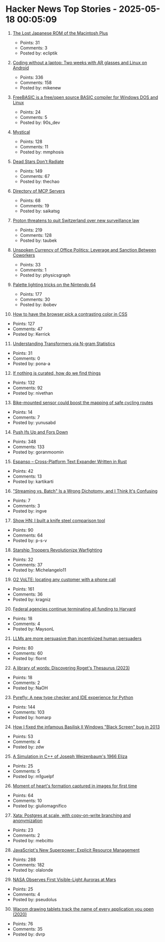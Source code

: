 # Hacker News Top Stories - 2025-05-18 00:05:09

1. [The Lost Japanese ROM of the Macintosh Plus](https://www.journaldulapin.com/2025/05/17/the-lost-japanese-rom-of-the-macintosh-plus-which-isnt-lost-anymore/)
   - Points: 31
   - Comments: 3
   - Posted by: ecliptik

2. [Coding without a laptop: Two weeks with AR glasses and Linux on Android](https://holdtherobot.com/blog/2025/05/11/linux-on-android-with-ar-glasses/)
   - Points: 336
   - Comments: 158
   - Posted by: mikenew

3. [FreeBASIC is a free/open source BASIC compiler for Windows DOS and Linux](https://freebasic.net/)
   - Points: 24
   - Comments: 5
   - Posted by: 90s_dev

4. [Mystical](https://suberic.net/~dmm/projects/mystical/README.html)
   - Points: 128
   - Comments: 11
   - Posted by: mmphosis

5. [Dead Stars Don't Radiate](https://johncarlosbaez.wordpress.com/2025/05/17/dead-stars-dont-radiate-and-shrink/)
   - Points: 149
   - Comments: 67
   - Posted by: thechao

6. [Directory of MCP Servers](https://github.com/chatmcp/mcpso)
   - Points: 68
   - Comments: 19
   - Posted by: saikatsg

7. [Proton threatens to quit Switzerland over new surveillance law](https://www.techradar.com/vpn/vpn-privacy-security/we-would-be-less-confidential-than-google-proton-threatens-to-quit-switzerland-over-new-surveillance-law)
   - Points: 219
   - Comments: 128
   - Posted by: taubek

8. [Unspoken Currency of Office Politics: Leverage and Sanction Between Coworkers](https://graphthinking.blogspot.com/2025/05/leverage-and-sanction-between-coworkers.html)
   - Points: 33
   - Comments: 1
   - Posted by: physicsgraph

9. [Palette lighting tricks on the Nintendo 64](https://30fps.net/pages/palette-lighting-tricks-n64/)
   - Points: 177
   - Comments: 30
   - Posted by: ibobev

10. [How to have the browser pick a contrasting color in CSS](https://webkit.org/blog/16929/contrast-color/)
   - Points: 127
   - Comments: 47
   - Posted by: Kerrick

11. [Understanding Transformers via N-gram Statistics](https://arxiv.org/abs/2407.12034)
   - Points: 31
   - Comments: 0
   - Posted by: pona-a

12. [If nothing is curated, how do we find things](https://tadaima.bearblog.dev/if-nothing-is-curated-how-do-we-find-things/)
   - Points: 132
   - Comments: 92
   - Posted by: nivethan

13. [Bike-mounted sensor could boost the mapping of safe cycling routes](https://newatlas.com/bicycles/proxicycle-bicycle-sensor-safe-cycling-routes/)
   - Points: 14
   - Comments: 7
   - Posted by: yunusabd

14. [Push Ifs Up and Fors Down](https://matklad.github.io/2023/11/15/push-ifs-up-and-fors-down.html)
   - Points: 348
   - Comments: 133
   - Posted by: goranmoomin

15. [Espanso – Cross-Platform Text Expander Written in Rust](https://github.com/espanso/espanso)
   - Points: 42
   - Comments: 13
   - Posted by: kartikarti

16. ["Streaming vs. Batch" Is a Wrong Dichotomy, and I Think It's Confusing](https://www.morling.dev/blog/streaming-vs-batch-wrong-dichotomy/)
   - Points: 7
   - Comments: 3
   - Posted by: ingve

17. [Show HN: I built a knife steel comparison tool](https://new.knife.day/blog/knife-steel-comparisons/all)
   - Points: 90
   - Comments: 64
   - Posted by: p-s-v

18. [Starship Troopers Revolutionize Warfighting](https://perfectingequilibrium.substack.com/p/starship-troopers-revolutionize-warfighting)
   - Points: 32
   - Comments: 37
   - Posted by: Michelangelo11

19. [O2 VoLTE: locating any customer with a phone call](https://mastdatabase.co.uk/blog/2025/05/o2-expose-customer-location-call-4g/)
   - Points: 161
   - Comments: 36
   - Posted by: kragniz

20. [Federal agencies continue terminating all funding to Harvard](https://arstechnica.com/science/2025/05/feds-continue-effort-to-defund-research-at-harvard/)
   - Points: 18
   - Comments: 4
   - Posted by: MaysonL

21. [LLMs are more persuasive than incentivized human persuaders](https://arxiv.org/abs/2505.09662)
   - Points: 80
   - Comments: 60
   - Posted by: flornt

22. [A library of words: Discovering Roget's Thesaurus (2023)](https://austinkleon.substack.com/p/a-library-of-words)
   - Points: 18
   - Comments: 2
   - Posted by: NaOH

23. [Pyrefly: A new type checker and IDE experience for Python](https://engineering.fb.com/2025/05/15/developer-tools/introducing-pyrefly-a-new-type-checker-and-ide-experience-for-python/)
   - Points: 144
   - Comments: 103
   - Posted by: homarp

24. [How I fixed the infamous Basilisk II Windows "Black Screen" bug in 2013](https://www.downtowndougbrown.com/2025/05/how-i-fixed-the-infamous-basilisk-ii-windows-black-screen-bug-in-2013/)
   - Points: 53
   - Comments: 4
   - Posted by: zdw

25. [A Simulation in C++ of Joseph Weizenbaum's 1966 Eliza](https://github.com/anthay/ELIZA)
   - Points: 25
   - Comments: 5
   - Posted by: m1guelpf

26. [Moment of heart's formation captured in images for first time](https://www.theguardian.com/science/2025/may/13/heart-cells-mouse-embryo-science-research)
   - Points: 64
   - Comments: 10
   - Posted by: giuliomagnifico

27. [Xata: Postgres at scale, with copy-on-write branching and anonymization](https://xata.io/blog/xata-postgres-with-data-branching-and-pii-anonymization)
   - Points: 23
   - Comments: 2
   - Posted by: mebcitto

28. [JavaScript's New Superpower: Explicit Resource Management](https://v8.dev/features/explicit-resource-management)
   - Points: 288
   - Comments: 182
   - Posted by: olalonde

29. [NASA Observes First Visible-Light Auroras at Mars](https://www.jpl.nasa.gov/news/nasa-observes-first-visible-light-auroras-at-mars/)
   - Points: 25
   - Comments: 4
   - Posted by: pseudolus

30. [Wacom drawing tablets track the name of every application you open (2020)](https://robertheaton.com/2020/02/05/wacom-drawing-tablets-track-name-of-every-application-you-open/)
   - Points: 76
   - Comments: 35
   - Posted by: dvrp

